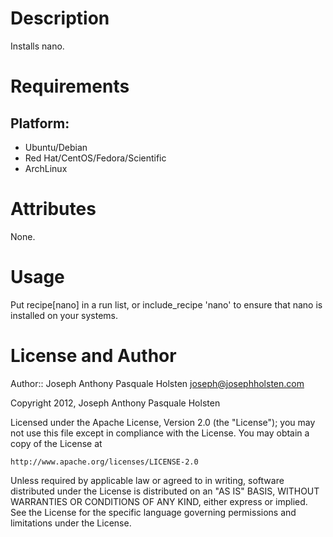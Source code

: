 Description
===========

Installs nano.

Requirements
============

## Platform:

* Ubuntu/Debian
* Red Hat/CentOS/Fedora/Scientific
* ArchLinux

Attributes
==========

None.

Usage
=====

Put recipe[nano] in a run list, or include_recipe 'nano' to ensure that nano is installed on your systems.

License and Author
==================

Author:: Joseph Anthony Pasquale Holsten <joseph@josephholsten.com>

Copyright 2012, Joseph Anthony Pasquale Holsten

Licensed under the Apache License, Version 2.0 (the "License");
you may not use this file except in compliance with the License.
You may obtain a copy of the License at

    http://www.apache.org/licenses/LICENSE-2.0

Unless required by applicable law or agreed to in writing, software
distributed under the License is distributed on an "AS IS" BASIS,
WITHOUT WARRANTIES OR CONDITIONS OF ANY KIND, either express or implied.
See the License for the specific language governing permissions and
limitations under the License.
